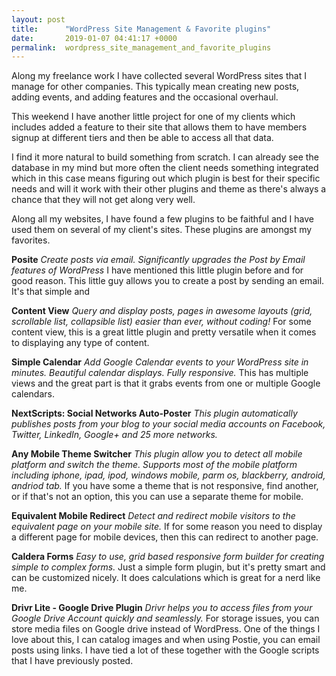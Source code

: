 ```yaml
---
layout: post
title:      "WordPress Site Management & Favorite plugins"
date:       2019-01-07 04:41:17 +0000
permalink:  wordpress_site_management_and_favorite_plugins
---
```



Along my freelance work I have collected several WordPress sites that I manage for other companies. This typically mean creating new posts, adding events, and adding features and the occasional overhaul. 

This weekend I have another little project for one of my clients which includes added a feature to their site that allows them to have members signup at different tiers and then be able to access all that data. 

I find it more natural to build something from scratch. I can already see the database in my mind but more often the client needs something integrated which in this case means figuring out which plugin is best for their specific needs and will it work with their other plugins and theme as there's always a chance that they will not get along very well. 

Along all my websites, I have found a few plugins to be faithful and I have used them on several of my client's sites. 
These plugins are amongst my favorites. 

**Posite**
*Create posts via email. Significantly upgrades the Post by Email features of WordPress*
I have mentioned this little plugin before and for good reason. This little guy allows you to create a post by sending an email. It's that simple and 

**Content View** 
*Query and display posts, pages in awesome layouts (grid, scrollable list, collapsible list) easier than ever, without coding!*
For some content view, this is a great little plugin and pretty versatile when it comes to displaying any type of content.

**Simple Calendar**
*Add Google Calendar events to your WordPress site in minutes. Beautiful calendar displays. Fully responsive.*
This has multiple views and the great part is that it grabs events from one or multiple Google calendars. 

**NextScripts: Social Networks Auto-Poster**
*This plugin automatically publishes posts from your blog to your social media accounts on Facebook, Twitter, LinkedIn, Google+ and 25 more networks.*

**Any Mobile Theme Switcher**
*This plugin allow you to detect all mobile platform and switch the theme. Supports most of the mobile platform including iphone, ipad, ipod, windows mobile, parm os, blackberry, android, andriod tab.*
If you have some a theme that is not responsive, find another, or if that's not an option, this you can use a separate theme for mobile. 

**Equivalent Mobile Redirect**
*Detect and redirect mobile visitors to the equivalent page on your mobile site.*
If for some reason you need to display a different page for mobile devices, then this can redirect to another page. 

**Caldera Forms**
*Easy to use, grid based responsive form builder for creating simple to complex forms.*
Just a simple form plugin, but it's pretty smart and can be customized nicely. It does calculations which is great for a nerd like me. 

**Drivr Lite - Google Drive Plugin**
*Drivr helps you to access files from your Google Drive Account quickly and seamlessly.*
For storage issues, you can store media files on Google drive instead of WordPress. One of the things I love about this, I can catalog images and when using Postie, you can email posts using links. I have tied a lot of these together with the Google scripts that I have previously posted.




